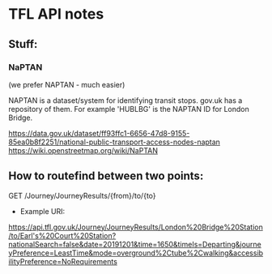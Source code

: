 # TFL API notes

## Stuff:

### NaPTAN 
(we prefer NAPTAN - much easier)

NAPTAN is a dataset/system for identifying transit stops. gov.uk has a repository of them.
For example 'HUBLBG' is the NAPTAN ID for London Bridge.

https://data.gov.uk/dataset/ff93ffc1-6656-47d8-9155-85ea0b8f2251/national-public-transport-access-nodes-naptan
https://wiki.openstreetmap.org/wiki/NaPTAN

## How to routefind between two points:
GET	/Journey/JourneyResults/{from}/to/{to}
- Example URI:

https://api.tfl.gov.uk/Journey/JourneyResults/London%20Bridge%20Station/to/Earl's%20Court%20Station?nationalSearch=false&date=20191201&time=1650&timeIs=Departing&journeyPreference=LeastTime&mode=overground%2Ctube%2Cwalking&accessibilityPreference=NoRequirements


